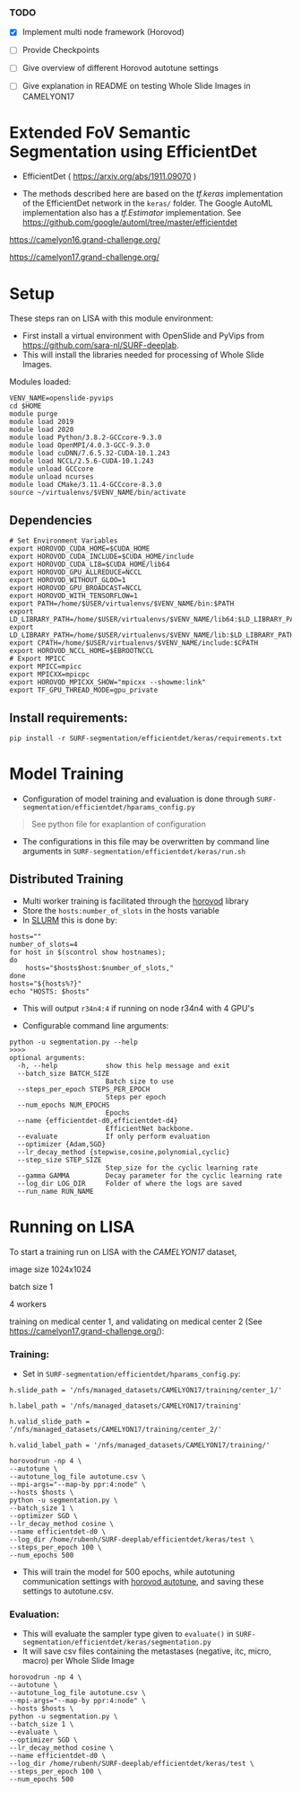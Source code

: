 ### TODO
- [x] Implement multi node framework (Horovod)
- [ ] Provide Checkpoints
- [ ] Give overview of different Horovod autotune settings
- [ ] Give explanation in README on testing Whole Slide Images in CAMELYON17


# Extended FoV Semantic Segmentation using EfficientDet
- EfficientDet ( https://arxiv.org/abs/1911.09070 )

- The methods described here are based on the _tf.keras_ implementation
of the EfficientDet network in the `keras/` folder. The Google AutoML implementation
also has a _tf.Estimator_ implementation. See https://github.com/google/automl/tree/master/efficientdet

https://camelyon16.grand-challenge.org/

https://camelyon17.grand-challenge.org/

# Setup
These steps ran on LISA with this module environment: 

- First install a virtual environment with OpenSlide and PyVips from https://github.com/sara-nl/SURF-deeplab.
- This will install the libraries needed for processing of Whole Slide Images.

Modules loaded:
```
VENV_NAME=openslide-pyvips
cd $HOME
module purge
module load 2019
module load 2020
module load Python/3.8.2-GCCcore-9.3.0
module load OpenMPI/4.0.3-GCC-9.3.0
module load cuDNN/7.6.5.32-CUDA-10.1.243
module load NCCL/2.5.6-CUDA-10.1.243
module unload GCCcore
module unload ncurses
module load CMake/3.11.4-GCCcore-8.3.0
source ~/virtualenvs/$VENV_NAME/bin/activate

```

## Dependencies
```
# Set Environment Variables
export HOROVOD_CUDA_HOME=$CUDA_HOME
export HOROVOD_CUDA_INCLUDE=$CUDA_HOME/include
export HOROVOD_CUDA_LIB=$CUDA_HOME/lib64
export HOROVOD_GPU_ALLREDUCE=NCCL
export HOROVOD_WITHOUT_GLOO=1
export HOROVOD_GPU_BROADCAST=NCCL
export HOROVOD_WITH_TENSORFLOW=1
export PATH=/home/$USER/virtualenvs/$VENV_NAME/bin:$PATH
export LD_LIBRARY_PATH=/home/$USER/virtualenvs/$VENV_NAME/lib64:$LD_LIBRARY_PATH
export LD_LIBRARY_PATH=/home/$USER/virtualenvs/$VENV_NAME/lib:$LD_LIBRARY_PATH
export CPATH=/home/$USER/virtualenvs/$VENV_NAME/include:$CPATH
export HOROVOD_NCCL_HOME=$EBROOTNCCL
# Export MPICC
export MPICC=mpicc
export MPICXX=mpicpc
export HOROVOD_MPICXX_SHOW="mpicxx --showme:link"
export TF_GPU_THREAD_MODE=gpu_private
```

## Install requirements:
```
pip install -r SURF-segmentation/efficientdet/keras/requirements.txt
```


# Model Training

- Configuration of model training and evaluation is done through `SURF-segmentation/efficientdet/hparams_config.py`
> See python file for exaplantion of configuration
- The configurations in this file may be overwritten by command line arguments in `SURF-segmentation/efficientdet/keras/run.sh`

## Distributed Training
- Multi worker training is facilitated through the <a href="https://horovod.readthedocs.io/en/stable/library">horovod</a> library
- Store the `hosts:number_of_slots` in the hosts variable 
- In <a href="https://slurm.schedmd.com/documentation.html">SLURM</a> this is done by:

```
hosts=""
number_of_slots=4
for host in $(scontrol show hostnames);
do
	hosts="$hosts$host:$number_of_slots,"
done
hosts="${hosts%?}"
echo "HOSTS: $hosts"
```
- This will output `r34n4:4` if running on node r34n4 with 4 GPU's


- Configurable command line arguments:
```
python -u segmentation.py --help
>>>>
optional arguments:
  -h, --help            show this help message and exit
  --batch_size BATCH_SIZE
                        Batch size to use
  --steps_per_epoch STEPS_PER_EPOCH
                        Steps per epoch
  --num_epochs NUM_EPOCHS
                        Epochs
  --name {efficientdet-d0,efficientdet-d4}
                        EfficientNet backbone.
  --evaluate            If only perform evaluation
  --optimizer {Adam,SGD}
  --lr_decay_method {stepwise,cosine,polynomial,cyclic}
  --step_size STEP_SIZE
                        Step_size for the cyclic learning rate
  --gamma GAMMA         Decay parameter for the cyclic learning rate
  --log_dir LOG_DIR     Folder of where the logs are saved
  --run_name RUN_NAME
```

# Running on LISA
To start a training run on LISA with the *CAMELYON17* dataset, 

image size 1024x1024

batch size 1 

4 workers

training on medical center 1, and validating on medical center 2 (See https://camelyon17.grand-challenge.org/):

### Training:
- Set in `SURF-segmentation/efficientdet/hparams_config.py`:
    
```
h.slide_path = '/nfs/managed_datasets/CAMELYON17/training/center_1/'

h.label_path = '/nfs/managed_datasets/CAMELYON17/training'

h.valid_slide_path = '/nfs/managed_datasets/CAMELYON17/training/center_2/'

h.valid_label_path = '/nfs/managed_datasets/CAMELYON17/training/'
```
    

```
horovodrun -np 4 \
--autotune \
--autotune_log_file autotune.csv \
--mpi-args="--map-by ppr:4:node" \
--hosts $hosts \
python -u segmentation.py \
--batch_size 1 \
--optimizer SGD \
--lr_decay_method cosine \
--name efficientdet-d0 \
--log_dir /home/rubenh/SURF-deeplab/efficientdet/keras/test \
--steps_per_epoch 100 \
--num_epochs 500
```

- This will train the model for 500 epochs, while autotuning communication settings with <a href="https://horovod.readthedocs.io/en/stable/autotune_include.html">horovod autotune</a>, and saving these settings to autotune.csv.     


### Evaluation:
- This will evaluate the sampler type given to `evaluate()` in `SURF-segmentation/efficientdet/keras/segmentation.py`
- It will save csv files containing the metastases (negative, itc, micro, macro) per Whole Slide Image

```
horovodrun -np 4 \
--autotune \
--autotune_log_file autotune.csv \
--mpi-args="--map-by ppr:4:node" \
--hosts $hosts \
python -u segmentation.py \
--batch_size 1 \
--evaluate \
--optimizer SGD \
--lr_decay_method cosine \
--name efficientdet-d0 \
--log_dir /home/rubenh/SURF-deeplab/efficientdet/keras/test \
--steps_per_epoch 100 \
--num_epochs 500
